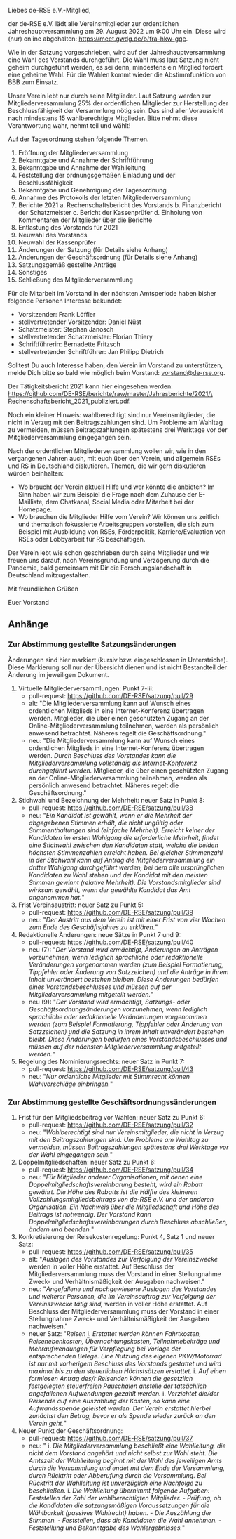 Liebes de-RSE e.V.-Mitglied,

der de-RSE e.V. lädt alle Vereinsmitglieder zur ordentlichen Jahreshauptversammlung am 29. August 2022 um 9:00 Uhr ein. Diese wird (nur) online abgehalten: https://meet.gwdg.de/b/fra-hkw-gqe.

Wie in der Satzung vorgeschrieben, wird auf der Jahreshauptversammlung eine Wahl des Vorstands durchgeführt. Die Wahl muss laut Satzung nicht geheim durchgeführt werden, es sei denn, mindestens ein Mitglied fordert eine geheime Wahl. Für die Wahlen kommt wieder die Abstimmfunktion von BBB zum Einsatz.

Unser Verein lebt nur durch seine Mitglieder. Laut Satzung werden zur Mitgliederversammlung 25% der ordentlichen Mitglieder zur Herstellung der Beschlussfähigkeit der Versammlung nötig sein. Das sind aller Voraussicht nach mindestens 15 wahlberechtigte Mitglieder. Bitte nehmt diese Verantwortung wahr, nehmt teil und wählt!

Auf der Tagesordnung stehen folgende Themen.

1. Eröffnung der Mitgliederversammlung
2. Bekanntgabe und Annahme der Schriftführung
3. Bekanntgabe und Annahme der Wahlleitung
4. Feststellung der ordnungsgemäßen Einladung und der Beschlussfähigkeit
5. Bekanntgabe und Genehmigung der Tagesordnung
6. Annahme des Protokolls der letzten Mitgliederversammlung
7. Berichte 2021
    a. Rechenschaftsbericht des Vorstands
    b. Finanzbericht der Schatzmeister
    c. Bericht der Kassenprüfer
    d.  Einholung von Kommentaren der Mitglieder über die Berichte
8. Entlastung des Vorstands für 2021
9. Neuwahl des Vorstands
10. Neuwahl der Kassenprüfer
11. Änderungen der Satzung (für Details siehe Anhang)
12. Änderungen der Geschäftsordnung (für Details siehe Anhang)
13. Satzungsgemäß gestellte Anträge
14. Sonstiges
15. Schließung des Mitgliederversammlung

Für die Mitarbeit im Vorstand in der nächsten Amtsperiode haben bisher folgende Personen Interesse bekundet:

- Vorsitzender: Frank Löffler
- stellvertretender Vorsitzender: Daniel Nüst
- Schatzmeister: Stephan Janosch
- stellvertretender Schatzmeister: Florian Thiery
- Schriftführerin: Bernadette Fritzsch
- stellvertretender Schriftführer: Jan Philipp Dietrich

Solltest Du auch Interesse haben, den Verein im Vorstand zu unterstützen, melde Dich bitte so bald wie möglich beim Vorstand: vorstand@de-rse.org.

Der Tätigkeitsbericht 2021 kann hier eingesehen werden:  
https://github.com/DE-RSE/berichte/raw/master/Jahresberichte/2021/\
Rechenschaftsbericht_2021_publiziert.pdf.

Noch ein kleiner Hinweis: wahlberechtigt sind nur Vereinsmitglieder, die nicht in Verzug mit den Beitragszahlungen sind. Um Probleme am Wahltag zu vermeiden, müssen Beitragszahlungen spätestens drei Werktage vor der Mitgliederversammlung eingegangen sein.

Nach der ordentlichen Mitgliederversammlung wollen wir, wie in den vergangenen Jahren auch, mit euch über den Verein, und allgemein RSEs und RS in Deutschland diskutieren. Themen, die wir gern diskutieren würden beinhalten:

- Wo braucht der Verein aktuell Hilfe und wer könnte die anbieten? Im Sinn haben wir zum Beispiel die Frage nach dem Zuhause der E-Mailliste, dem Chatkanal, Social Media oder Mitarbeit bei der Homepage.
- Wo brauchen die Mitglieder Hilfe vom Verein? Wir können uns zeitlich und thematisch fokussierte Arbeitsgruppen vorstellen, die sich zum Beispiel mit Ausbildung von RSEs, Förderpolitik, Karriere/Evaluation von RSEs oder Lobbyarbeit für RS beschäftigen.

Der Verein lebt wie schon geschrieben durch seine Mitglieder und wir freuen uns darauf, nach Vereinsgründung und Verzögerung durch die Pandemie, bald gemeinsam mit Dir die Forschungslandschaft in Deutschland mitzugestalten.

Mit freundlichen Grüßen

Euer Vorstand

## Anhänge

### Zur Abstimmung gestellte Satzungsänderungen

Änderungen sind hier markiert (kursiv bzw. eingeschlossen in Unterstriche). Diese Markierung soll nur der Übersicht dienen und ist nicht Bestandteil der Änderung im jeweiligen Dokument.

1. Virtuelle Mitgliederversammlungen: Punkt 7-iii:
    - pull-request: https://github.com/DE-RSE/satzung/pull/29
    - alt: "Die Mitgliederversammlung kann auf Wunsch eines ordentlichen Mitglieds in eine Internet-Konferenz übertragen werden. Mitglieder, die über einen geschützten Zugang an der Online-Mitgliederversammlung teilnehmen, werden als persönlich anwesend betrachtet. Näheres regelt die Geschäftsordnung."
    - neu: "Die Mitgliederversammlung kann auf Wunsch eines ordentlichen Mitglieds in eine Internet-Konferenz übertragen werden. _Durch Beschluss des Vorstandes kann die Mitgliederversammlung vollständig als Internet-Konferenz durchgeführt werden._ Mitglieder, die über einen geschützten Zugang an der Online-Mitgliederversammlung teilnehmen, werden als persönlich anwesend betrachtet. Näheres regelt die Geschäftsordnung."
1. Stichwahl und Bezeichnung der Mehrheit: neuer Satz in Punkt 8:
    - pull-request: https://github.com/DE-RSE/satzung/pull/38
     - neu: "_Ein Kandidat ist gewählt, wenn er die Mehrheit der abgegebenen Stimmen erhält, die nicht ungültig oder Stimmenthaltungen sind (einfache Mehrheit). Erreicht keiner der Kandidaten im ersten Wahlgang die erforderliche Mehrheit, findet eine Stichwahl zwischen den Kandidaten statt, welche die beiden höchsten Stimmenzahlen erreicht haben. Bei gleicher Stimmenzahl in der Stichwahl kann auf Antrag die Mitgliederversammlung ein dritter Wahlgang durchgeführt werden, bei dem alle ursprünglichen Kandidaten zu Wahl stehen und der Kandidat mit den meisten Stimmen gewinnt (relative Mehrheit). Die Vorstandsmitglieder sind wirksam gewählt, wenn der gewählte Kandidat das Amt angenommen hat._"
1. Frist Vereinsaustritt: neuer Satz zu Punkt 5:
    - pull-request: https://github.com/DE-RSE/satzung/pull/39
    - neu: "_Der Austritt aus dem Verein ist mit einer Frist von vier Wochen zum Ende des Geschäftsjahres zu erklären._"
1. Redaktionelle Änderungen: neue Sätze in Punkt 7 und 9:
    - pull-request: https://github.com/DE-RSE/satzung/pull/40
    - neu (7): "_Der Vorstand wird ermächtigt, Änderungen an Anträgen vorzunehmen, wenn lediglich sprachliche oder redaktionelle Veränderungen vorgenommen werden (zum Beispiel Formatierung, Tippfehler oder Änderung von Satzzeichen) und die Anträge in ihrem Inhalt unverändert bestehen bleiben. Diese Änderungen bedürfen eines Vorstandsbeschlusses und müssen auf der Mitgliederversammlung mitgeteilt werden._"
    - neu (9): "_Der Vorstand wird ermächtigt, Satzungs- oder Geschäftsordnungsänderungen vorzunehmen, wenn lediglich sprachliche oder redaktionelle Veränderungen vorgenommen werden (zum Beispiel Formatierung, Tippfehler oder Änderung von Satzzeichen) und die Satzung in ihrem Inhalt unverändert bestehen bleibt. Diese Änderungen bedürfen eines Vorstandsbeschlusses und müssen auf der nächsten Mitgliederversammlung mitgeteilt werden._"
1. Regelung des Nominierungsrechts: neuer Satz in Punkt 7:
    - pull-request: https://github.com/DE-RSE/satzung/pull/43
    - neu: "_Nur ordentliche Mitglieder mit Stimmrecht können Wahlvorschläge einbringen._"

### Zur Abstimmung gestellte Geschäftsordnungssänderungen

1. Frist für den Mitgliedsbeitrag vor Wahlen: neuer Satz zu Punkt 6:
    - pull-request: https://github.com/DE-RSE/satzung/pull/32
    - neu: "_Wahlberechtigt sind nur Vereinsmitglieder, die nicht in Verzug mit den Beitragszahlungen sind. Um Probleme am Wahltag zu vermeiden, müssen Beitragszahlungen spätestens drei Werktage vor der Wahl eingegangen sein._"
1. Doppelmitgliedschaften: neuer Satz zu Punkt 6:
    - pull-request: https://github.com/DE-RSE/satzung/pull/34
    - neu: "_Für Mitglieder anderer Organisationen, mit denen eine Doppelmitgliedschaftsvereinbarung besteht, wird ein Rabatt gewährt. Die Höhe des Rabatts ist die Hälfte des kleineren Vollzahlungsmitgliedsbeitrags von de-RSE e.V. und der anderen Organisation. Ein Nachweis über die Mitgliedschaft und Höhe des Beitrags ist notwendig. Der Vorstand kann Doppelmitgliedschaftsvereinbarungen durch Beschluss abschließen, ändern und beenden._"
1. Konkretisierung der Reisekostenregelung: Punkt 4, Satz 1 und neuer Satz:
    - pull-request: https://github.com/DE-RSE/satzung/pull/35
    - alt: "_Auslagen des Vorstandes zur Verfolgung der Vereinszwecke_ werden in voller Höhe erstattet. Auf Beschluss der Mitgliederversammlung muss der Vorstand in einer Stellungnahme Zweck- und Verhältnismäßigkeit der Ausgaben nachweisen."
    - neu: "_Angefallene und nachgewiesene Auslagen des Vorstandes und weiterer Personen, die im Vereinsauftrag zur Verfolgung der Vereinszwecke tätig sind,_ werden in voller Höhe erstattet. Auf Beschluss der Mitgliederversammlung muss der Vorstand in einer Stellungnahme Zweck- und Verhältnismäßigkeit der Ausgaben nachweisen."
    - neuer Satz: "_Reisen_
       i. _Erstattet werden können Fahrtkosten, Reisenebenkosten, Übernachtungskosten, Teilnahmebeiträge und Mehraufwendungen für Verpflegung bei Vorlage der entsprechenden Belege.
   Eine Nutzung des eigenen PKW/Motorrad ist nur mit vorherigem Beschluss des Vorstands gestattet und wird maximal bis zu den steuerlichen Höchstsätzen erstattet._
       i. _Auf einen formlosen Antrag des/r Reisenden können die gesetzlich festgelegten steuerfreien Pauschalen anstelle der tatsächlich angefallenen Aufwendungen gezahlt werden._
       i. _Verzichtet die/der Reisende auf eine Auszahlung der Kosten, so kann eine Aufwandsspende geleistet werden.
           Der Verein erstattet hierbei zunächst den Betrag, bevor er als Spende wieder zurück an den Verein geht._"
1. Neuer Punkt der Geschäftsordnung:
    - pull-request: https://github.com/DE-RSE/satzung/pull/37
    - neu: "
        i. _Die Mitgliederversammlung beschließt eine Wahlleitung, die nicht dem Vorstand angehört und nicht selbst zur Wahl steht. Die Amtszeit der Wahlleitung beginnt mit der Wahl des jeweiligen Amts durch die Versammlung und endet mit dem Ende der Versammlung, durch Rücktritt oder Abberufung durch die Versammlung. Bei Rücktritt der Wahlleitung ist unverzüglich eine Nachfolge zu beschließen._
        i. _Die Wahlleitung übernimmt folgende Aufgaben:_
            - _Feststellen der Zahl der wahlberechtigten Mitglieder._
            - _Prüfung, ob die Kandidaten die satzungsmäßigen Voraussetzungen für die Wählbarkeit (passives Wahlrecht) haben._
            - _Die Auszählung der Stimmen._
            - _Feststellen, dass die Kandidaten die Wahl annehmen._
            - _Feststellung und Bekanntgabe des Wahlergebnisses._"
